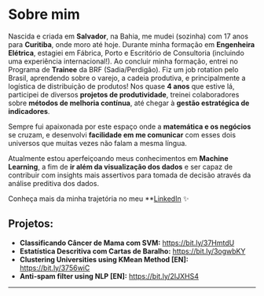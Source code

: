 
<!--
**gabriela-regueira/gabriela-regueira** is a ✨ _special_ ✨ repository because its `README.md` (this file) appears on your GitHub profile.
-->
# Sobre mim

Nascida e criada em **Salvador**, na Bahia, me mudei (sozinha) com 17 anos para **Curitiba**, onde moro até hoje. 
Durante minha formação em **Engenheira Elétrica**, estagiei em Fábrica, Porto e Escritório de Consultoria (incluindo uma experiência internacional!).
Ao concluir minha formação, entrei no Programa de **Trainee** da BRF (Sadia/Perdigão). Fiz um job rotation pelo Brasil, aprendendo sobre o varejo, a cadeia produtiva, e principalmente a logística de distribuição de produtos! Nos quase **4 anos** que estive lá, participei de diversos **projetos de produtividade**, treinei colaboradores sobre **métodos de melhoria contínua**, até chegar à **gestão estratégica de indicadores**.

Sempre fui apaixonada por este espaço onde a **matemática e os negócios** se cruzam, e desenvolvi **facilidade em me comunicar** com esses dois universos que muitas vezes não falam a mesma língua.

Atualmente estou aperfeiçoando meus conhecimentos em **Machine Learning**, a fim de **ir além da visualização dos dados** e ser capaz de contribuir com insights mais assertivos para tomada de decisão através da análise preditiva dos dados.

Conheça mais da minha trajetória no meu **[LinkedIn](https://www.linkedin.com/in/gabriela-regueira) ✨

## Projetos:

* **Classificando Câncer de Mama com SVM:** https://bit.ly/37HmtdU
* **Estatística Descritiva com Cartas de Baralho:** https://bit.ly/3ogwbKY
* **Clustering Universities using KMean Method [EN]:** https://bit.ly/3756wiC
* **Anti-spam filter using NLP [EN]:** https://bit.ly/2IJXHS4
---
